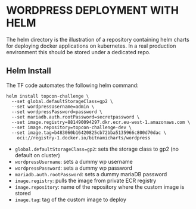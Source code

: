 # WORDPRESS DEPLOYMENT WITH HELM 

The helm directory is the illustration of a repository containing helm charts for deploying docker applications on kubernetes. In a real production environment this should be stored under a dedicated repo.

## Helm Install

The TF code automates the following helm command:

```
helm install topcon-challenge \
  --set global.defaultStorageClass=gp2 \
  --set wordpressUsername=admin \
  --set wordpressPassword=password \
  --set mariadb.auth.rootPassword=secretpassword \
  --set image.registry=881490094297.dkr.ecr.eu-west-1.amazonaws.com \
  --set image.repository=topcon-challenge-dev \
  --set image.tag=b483060b16420825cb72bba5135966c800d70dac \
    oci://registry-1.docker.io/bitnamicharts/wordpress
```

- `global.defaultStorageClass=gp2`: sets the storage class to gp2 (no default on cluster)
- `wordpressUsername`: sets a dummy wp username
- `wordpressPassword`: sets a dummy wp password
- `mariadb.auth.rootPassword`: sets a dummy mariaDB password
- `image.registry`: pulls the image from private ECR registry
- `image.repository`: name of the repository where the custom image is stored
- `image.tag`: tag of the custom image to deploy

